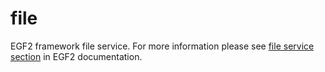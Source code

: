 # file

EGF2 framework file service. For more information please see [file service section](http://doc.eigengraph.com/#file82) in EGF2 documentation.
